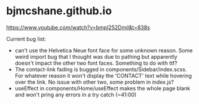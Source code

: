 # bjmcshane.github.io

https://www.youtube.com/watch?v=bmpI252DmiI&t=838s


Current bug list:
- can't use the Helvetica Neue font face for some unknown reason. Some weird import bug that I thought was due to pathing but apparently doesn't impact the other two font faces. Something to do with ttf?
- The contact-link fading is bugged in components/Sidebar/index.scss. For whatever reason it won't display the 'CONTACT' text while hovering over the link. No issue with other two, some problem in index.js?
- useEffect in components/Home/useEffect makes the whole page blank and won't pring any errors in a try catch (~41:00)
